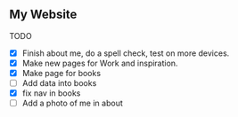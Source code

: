 My Website
----------
TODO
- [x] Finish about me, do a spell check, test on more devices.
- [x] Make new pages for Work and inspiration.
- [x] Make page for books
- [ ] Add data into books
- [x] fix nav in books
- [ ] Add a photo of me in about
